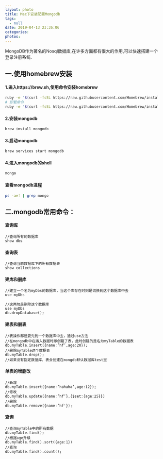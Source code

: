 ```yaml
---
layout: photo
title: Mac下安装配置Mongodb
tags:
  - null
date: 2019-04-13 23:36:06
categories:
photos:
---
```

MongoDB作为著名的Nosql数据库,在许多方面都有很大的作用,可以快速搭建一个登录注册系统.
<!--more-->
## 一.使用homebrew安装
#### 1.进入https://brew.sh,使用命令安装homebrew
```bash
ruby -e "$(curl -fsSL https://raw.githubusercontent.com/Homebrew/install/master/install)"
# 卸载命令
ruby -e "$(curl -fsSL https://raw.githubusercontent.com/Homebrew/install/master/uninstall)"
```
#### 2.安装mongodb
```bash
brew install mongodb
```
#### 3.启动mongodb
```bash
brew services start mongodb
```
#### 4.进入mongodb的shell
```bash
mongo
```
#### 查看mongodb进程
```bash
ps -aef | grep mongo
```
## 二.mongodb常用命令：
#### 查询库
```
//查询所有的数据库
show dbs  
```
#### 查询表
```
//查询当前数据库下的所有数据表
show collections   
```
#### 建库和删库
```
//建立一个名为myDbs的数据库，当这个库存在时则是切换到这个数据库中去
use myDbs  

//这两句是删除这个数据库
use myDbs
db.dropDatabase();  
```
#### 建表和删表
```
//表操作都是要先到一个数据库中去，通过use方法
//在mongodb中在插入数据时即创建了表，此时创建的是名为myTable的数据表
db.myTable.insert({name:’hf’,age:20});  
//删除myTable这个数据表
db.myTable.drop();  
//如果没有指定数据库，表会创建在mongdb默认数据库test里
```
#### 单表的增删改
```
//新增
db.myTable.insert({name:’hahaha’,age:12});  
//修改
db.myTable.update({name:’hf’},{$set:{age:25}})  
//删除
db.myTable.remove({name:’hf'});  
```
#### 查询
```
//查询myTable中的所有数据
db.myTable.find();  
//根据age升续
db.myTable.find().sort({age:1})  
//查询
db.myTable.find().count();  
```

